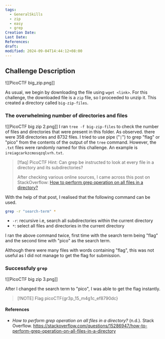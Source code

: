 ```yaml
---
tags:
  - GeneralSkills
  - zip
  - easy
  - grep
Creation Date: 
Last Date: 
References: 
draft: 
modified: 2024-09-04T14:44:12+08:00
---
```

## Challenge Description
![[PicoCTF big_zip.png]]

As usual, we begin by downloading the file using `wget <link>`. For this challenge, the downloaded file is a `zip` file, so I proceeded to unzip it. This created a directory called `big-zip-files`. 

### The overwhelming number of directories and files
![[PicoCTF big zip 2.png]]
I ran `tree -f big-zip-files` to check the number of files and directories that were present in this folder. As observed. there were 358 directories and 8732 files. I tried to use  pipe ("`|`") to grep "flag" or "pico" from the contents of the output of the `tree` command. However, the `.txt` files were randomly named for this challenge. An example is `ireiagcarkzcmosqzqlvrh.txt`.

>[!faq] PicoCTF Hint: Can grep be instructed to look at every file in a directory and its subdirectories?
>
>After checking various online sources, I came across this post on StackOverflow: 
>[How to perform grep operation on all files in a directory?](https://stackoverflow.com/questions/15286947/how-to-perform-grep-operation-on-all-files-in-a-directory)

With the help of that post, I realised that the following command can be used.
```bash
grep -r "search-term" *
```
- `-r`: recursive i.e, search all subdirectories within the current directory
- `*`: select all files and directories in the current directory

I ran the above command twice, first time with the search term being "flag" and the second time with "pico" as the search term. 

Although there were many files with words containing "flag", this was not useful as I did not manage to get the flag for submission.

### Successfuly `grep`

![[PicoCTF big zip 3.png]]

After I changed the search term to "pico", I was able to get the flag instantly. 

> [!NOTE] Flag
> picoCTF{gr3p_15_m4g1c_ef8790dc}
#### References
- _How to perform grep operation on all files in a directory?_ (n.d.). Stack Overflow. https://stackoverflow.com/questions/15286947/how-to-perform-grep-operation-on-all-files-in-a-directory